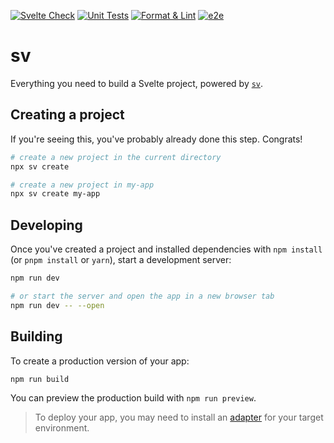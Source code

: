 [![Svelte Check](https://github.com/git@github.com:4sight-live/4sight-web-server.git/actions/workflows/testing-svelte-check.yml/badge.svg)](https://github.com/git@github.com:4sight-live/4sight-web-server.git/actions/workflows/testing-svelte-check.yml) [![Unit Tests](https://github.com/git@github.com:4sight-live/4sight-web-server.git/actions/workflows/testing-unit.yml/badge.svg)](https://github.com/git@github.com:4sight-live/4sight-web-server.git/actions/workflows/testing-unit.yml) [![Format & Lint](https://github.com/git@github.com:4sight-live/4sight-web-server.git/actions/workflows/code-formatter.yml/badge.svg)](https://github.com/git@github.com:4sight-live/4sight-web-server.git/actions/workflows/code-formatter.yml) [![e2e](https://github.com/git@github.com:4sight-live/4sight-web-server.git/actions/workflows/testing-e2e.yml/badge.svg)](https://github.com/git@github.com:4sight-live/4sight-web-server.git/actions/workflows/testing-e2e.yml)

# sv

Everything you need to build a Svelte project, powered by [`sv`](https://github.com/sveltejs/cli).

## Creating a project

If you're seeing this, you've probably already done this step. Congrats!

```bash
# create a new project in the current directory
npx sv create

# create a new project in my-app
npx sv create my-app
```

## Developing

Once you've created a project and installed dependencies with `npm install` (or `pnpm install` or `yarn`), start a development server:

```bash
npm run dev

# or start the server and open the app in a new browser tab
npm run dev -- --open
```

## Building

To create a production version of your app:

```bash
npm run build
```

You can preview the production build with `npm run preview`.

> To deploy your app, you may need to install an [adapter](https://svelte.dev/docs/kit/adapters) for your target environment.
